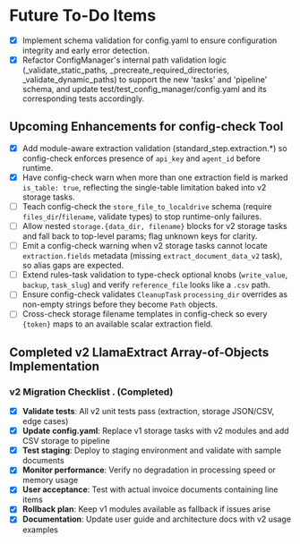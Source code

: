 # Future To-Do Items

- [x] Implement schema validation for config.yaml to ensure configuration integrity and early error detection.
- [x] Refactor ConfigManager's internal path validation logic (_validate_static_paths, _precreate_required_directories, _validate_dynamic_paths) to support the new 'tasks' and 'pipeline' schema, and update test/test_config_manager/config.yaml and its corresponding tests accordingly.

## Upcoming Enhancements for config-check Tool

- [x] Add module-aware extraction validation (standard_step.extraction.*) so config-check enforces presence of `api_key` and `agent_id` before runtime.
- [x] Have config-check warn when more than one extraction field is marked `is_table: true`, reflecting the single-table limitation baked into v2 storage tasks.
- [ ] Teach config-check the `store_file_to_localdrive` schema (require `files_dir`/`filename`, validate types) to stop runtime-only failures.
- [ ] Allow nested `storage.{data_dir, filename}` blocks for v2 storage tasks and fall back to top-level params; flag unknown keys for clarity.
- [ ] Emit a config-check warning when v2 storage tasks cannot locate `extraction.fields` metadata (missing `extract_document_data_v2` task), so alias gaps are expected.
- [ ] Extend rules-task validation to type-check optional knobs (`write_value`, `backup`, `task_slug`) and verify `reference_file` looks like a `.csv` path.
- [ ] Ensure config-check validates `CleanupTask` `processing_dir` overrides as non-empty strings before they become `Path` objects.
- [ ] Cross-check storage filename templates in config-check so every `{token}` maps to an available scalar extraction field.

## Completed v2 LlamaExtract Array-of-Objects Implementation

### v2 Migration Checklist . (Completed)
- [x] **Validate tests**: All v2 unit tests pass (extraction, storage JSON/CSV, edge cases)
- [x] **Update config.yaml**: Replace v1 storage tasks with v2 modules and add CSV storage to pipeline
- [x] **Test staging**: Deploy to staging environment and validate with sample documents
- [x] **Monitor performance**: Verify no degradation in processing speed or memory usage
- [x] **User acceptance**: Test with actual invoice documents containing line items
- [x] **Rollback plan**: Keep v1 modules available as fallback if issues arise
- [x] **Documentation**: Update user guide and architecture docs with v2 usage examples
